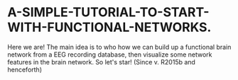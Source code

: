 # A-SIMPLE-TUTORIAL-TO-START-WITH-FUNCTIONAL-NETWORKS.
Here we are! The main idea is to who how we can build up a functional brain network from a EEG recording database, then visualize some network features in the brain network. So let's star! (Since v. R2015b and henceforth)
